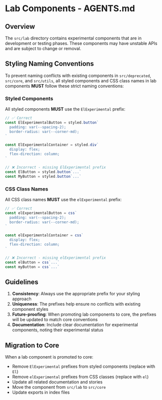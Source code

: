 # Lab Components - AGENTS.md

## Overview

The `src/lab` directory contains experimental components that are in development or testing phases. These components may have unstable APIs and are subject to change or removal.

## Styling Naming Conventions

To prevent naming conflicts with existing components in `src/deprecated`, `src/core`, and `src/utils`, all styled components and CSS class names in lab components **MUST** follow these strict naming conventions:

### Styled Components

All styled components **MUST** use the `ElExperimental` prefix:

```typescript
// ✅ Correct
const ElExperimentalButton = styled.button`
  padding: var(--spacing-2);
  border-radius: var(--corner-md);
`

const ElExperimentalContainer = styled.div`
  display: flex;
  flex-direction: column;
`

// ❌ Incorrect - missing ElExperimental prefix
const ElButton = styled.button`...`
const MyButton = styled.button`...`
```

### CSS Class Names

All CSS class names **MUST** use the `elExperimental` prefix:

```typescript
// ✅ Correct
const elExperimentalButton = css`
  padding: var(--spacing-2);
  border-radius: var(--corner-md);
`

const elExperimentalContainer = css`
  display: flex;
  flex-direction: column;
`

// ❌ Incorrect - missing elExperimental prefix
const elButton = css`...`
const myButton = css`...`
```

## Guidelines

1. **Consistency**: Always use the appropriate prefix for your styling approach
2. **Uniqueness**: The prefixes help ensure no conflicts with existing component styles
3. **Future-proofing**: When promoting lab components to core, the prefixes will be updated to match core conventions
4. **Documentation**: Include clear documentation for experimental components, noting their experimental status

## Migration to Core

When a lab component is promoted to core:

- Remove `ElExperimental` prefixes from styled components (replace with `El`)
- Remove `elExperimental` prefixes from CSS classes (replace with `el`)
- Update all related documentation and stories
- Move the component from `src/lab` to `src/core`
- Update exports in index files
